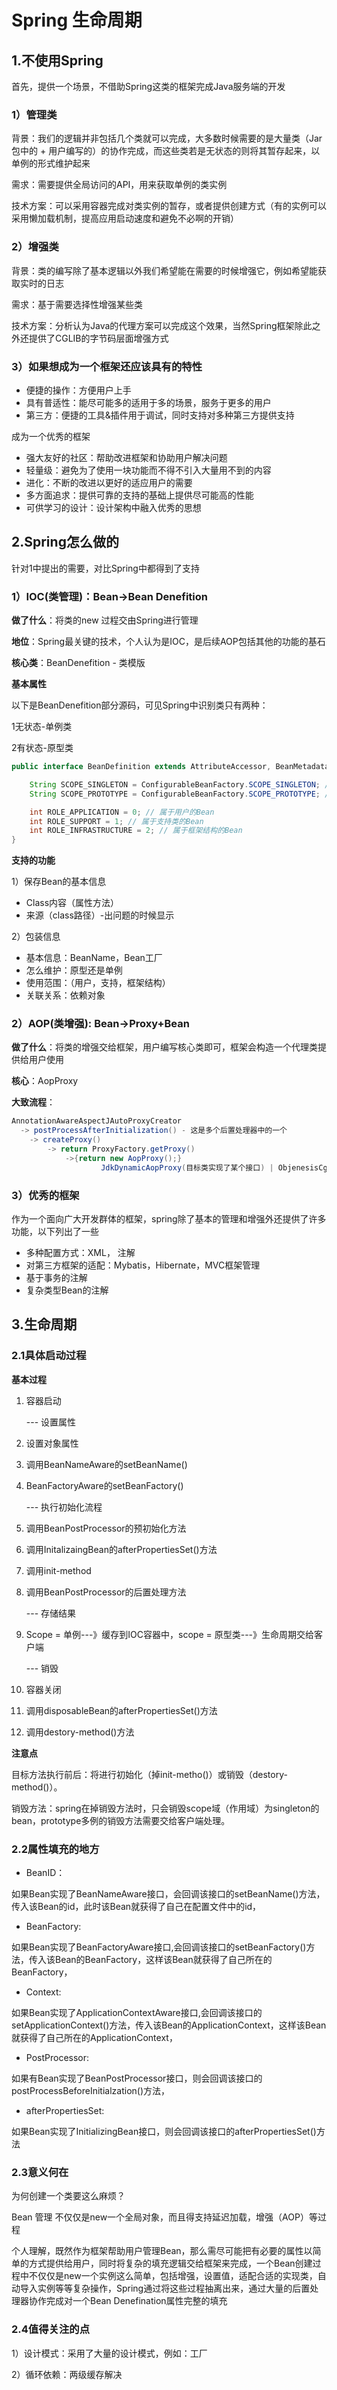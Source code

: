 # Spring 生命周期

## 1.不使用Spring

首先，提供一个场景，不借助Spring这类的框架完成Java服务端的开发

### 1）管理类

背景：我们的逻辑并非包括几个类就可以完成，大多数时候需要的是大量类（Jar包中的 + 用户编写的）的协作完成，而这些类若是无状态的则将其暂存起来，以单例的形式维护起来

需求：需要提供全局访问的API，用来获取单例的类实例

技术方案：可以采用容器完成对类实例的暂存，或者提供创建方式（有的实例可以采用懒加载机制，提高应用启动速度和避免不必啊的开销）

### 2）增强类

背景：类的编写除了基本逻辑以外我们希望能在需要的时候增强它，例如希望能获取实时的日志

需求：基于需要选择性增强某些类

技术方案：分析认为Java的代理方案可以完成这个效果，当然Spring框架除此之外还提供了CGLIB的字节码层面增强方式

### 3）如果想成为一个框架还应该具有的特性

- 便捷的操作：方便用户上手
- 具有普适性：能尽可能多的适用于多的场景，服务于更多的用户
- 第三方：便捷的工具&插件用于调试，同时支持对多种第三方提供支持

成为一个优秀的框架

- 强大友好的社区：帮助改进框架和协助用户解决问题
- 轻量级：避免为了使用一块功能而不得不引入大量用不到的内容
- 进化：不断的改进以更好的适应用户的需要
- 多方面追求：提供可靠的支持的基础上提供尽可能高的性能
- 可供学习的设计：设计架构中融入优秀的思想

## 2.Spring怎么做的

针对1中提出的需要，对比Spring中都得到了支持

### 1）IOC(类管理)：Bean->Bean Denefition

**做了什么**：将类的new 过程交由Spring进行管理

**地位**：Spring最关键的技术，个人认为是IOC，是后续AOP包括其他的功能的基石

**核心类**：BeanDenefition - 类模版

**基本属性**

以下是BeanDenefition部分源码，可见Spring中识别类只有两种：

1无状态-单例类

2有状态-原型类

```java
public interface BeanDefinition extends AttributeAccessor, BeanMetadataElement {

	String SCOPE_SINGLETON = ConfigurableBeanFactory.SCOPE_SINGLETON; // 单例类 singleton
	String SCOPE_PROTOTYPE = ConfigurableBeanFactory.SCOPE_PROTOTYPE; // 原型类 prototype

	int ROLE_APPLICATION = 0; // 属于用户的Bean
	int ROLE_SUPPORT = 1; // 属于支持类的Bean
	int ROLE_INFRASTRUCTURE = 2; // 属于框架结构的Bean
}
```

**支持的功能**

1）保存Bean的基本信息

- Class内容（属性方法）
- 来源（class路径）-出问题的时候显示

2）包装信息

- 基本信息：BeanName，Bean工厂
- 怎么维护：原型还是单例
- 使用范围：（用户，支持，框架结构）
- 关联关系：依赖对象

### 2）AOP(类增强): Bean->Proxy+Bean

**做了什么**：将类的增强交给框架，用户编写核心类即可，框架会构造一个代理类提供给用户使用

**核心**：AopProxy

**大致流程**：

```java
AnnotationAwareAspectJAutoProxyCreator
  -> postProcessAfterInitialization() - 这是多个后置处理器中的一个
  	-> createProxy() 
  		-> return ProxyFactory.getProxy()
  			->{return new AopProxy();}
					JdkDynamicAopProxy(目标类实现了某个接口) | ObjenesisCglibAopProxy
```

### 3）优秀的框架

作为一个面向广大开发群体的框架，spring除了基本的管理和增强外还提供了许多功能，以下列出了一些

- 多种配置方式：XML， 注解
- 对第三方框架的适配：Mybatis，Hibernate，MVC框架管理
- 基于事务的注解
- 复杂类型Bean的注解

## 3.生命周期

### 2.1具体启动过程

**基本过程**

1. 容器启动

   --- 设置属性

2. 设置对象属性

3. 调用BeanNameAware的setBeanName()

4. BeanFactoryAware的setBeanFactory()

   --- 执行初始化流程

5. 调用BeanPostProcessor的预初始化方法

6. 调用InitalizaingBean的afterPropertiesSet()方法

7. 调用init-method

8. 调用BeanPostProcessor的后置处理方法

   --- 存储结果

9. Scope = 单例---》缓存到IOC容器中，scope = 原型类---》生命周期交给客户端

   --- 销毁

10. 容器关闭

11. 调用disposableBean的afterPropertiesSet()方法

12. 调用destory-method()方法

**注意点**

目标方法执行前后：将进行初始化（掉init-metho()）或销毁（destory-method()）。

销毁方法：spring在掉销毁方法时，只会销毁scope域（作用域）为singleton的bean，prototype多例的销毁方法需要交给客户端处理。

### 2.2属性填充的地方

- BeanID： 

如果Bean实现了BeanNameAware接口，会回调该接口的setBeanName()方法，传入该Bean的id，此时该Bean就获得了自己在配置文件中的id，

- BeanFactory:

如果Bean实现了BeanFactoryAware接口,会回调该接口的setBeanFactory()方法，传入该Bean的BeanFactory，这样该Bean就获得了自己所在的BeanFactory，

- Context:

如果Bean实现了ApplicationContextAware接口,会回调该接口的setApplicationContext()方法，传入该Bean的ApplicationContext，这样该Bean就获得了自己所在的ApplicationContext，

- PostProcessor:

如果有Bean实现了BeanPostProcessor接口，则会回调该接口的postProcessBeforeInitialzation()方法，

- afterPropertiesSet:

如果Bean实现了InitializingBean接口，则会回调该接口的afterPropertiesSet()方法

### 2.3意义何在

为何创建一个类要这么麻烦？

Bean 管理 不仅仅是new一个全局对象，而且得支持延迟加载，增强（AOP）等过程

个人理解，既然作为框架帮助用户管理Bean，那么需尽可能把有必要的属性以简单的方式提供给用户，同时将复杂的填充逻辑交给框架来完成，一个Bean创建过程中不仅仅是new一个实例这么简单，包括增强，设置值，适配合适的实现类，自动导入实例等等复杂操作，Spring通过将这些过程抽离出来，通过大量的后置处理器协作完成对一个Bean Denefination属性完整的填充

### 2.4值得关注的点

1）设计模式：采用了大量的设计模式，例如：工厂

2）循环依赖：两级缓存解决